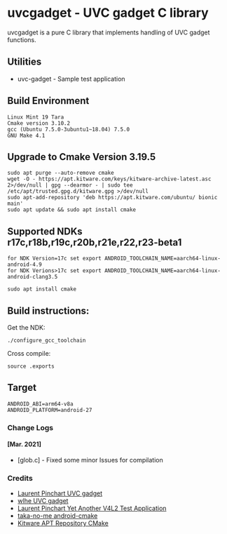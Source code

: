 # uvcgadget - UVC gadget C library

uvcgadget is a pure C library that implements handling of UVC gadget functions.


## Utilities

- uvc-gadget - Sample test application

## Build Environment
```
Linux Mint 19 Tara
Cmake version 3.10.2
gcc (Ubuntu 7.5.0-3ubuntu1~18.04) 7.5.0
GNU Make 4.1
```

## Upgrade to Cmake Version 3.19.5
```
sudo apt purge --auto-remove cmake
wget -O - https://apt.kitware.com/keys/kitware-archive-latest.asc 2>/dev/null | gpg --dearmor - | sudo tee /etc/apt/trusted.gpg.d/kitware.gpg >/dev/null
sudo apt-add-repository 'deb https://apt.kitware.com/ubuntu/ bionic main'
sudo apt update && sudo apt install cmake
```

## Supported NDKs r17c,r18b,r19c,r20b,r21e,r22,r23-beta1
```
for NDK Version=17c set export ANDROID_TOOLCHAIN_NAME=aarch64-linux-android-4.9
for NDK Verions>17c set export ANDROID_TOOLCHAIN_NAME=aarch64-linux-android-clang3.5
```
```
sudo apt install cmake
```

## Build instructions:

Get the NDK:
```
./configure_gcc_toolchain
```

Cross compile:
```
source .exports
```

## Target
```
ANDROID_ABI=arm64-v8a
ANDROID_PLATFORM=android-27
```

### Change Logs
#### [Mar. 2021]

* [glob.c] - Fixed some minor Issues for compilation

### Credits
* [Laurent Pinchart UVC gadget](https://git.ideasonboard.org/uvc-gadget.git)
* [wlhe UVC gadget](https://github.com/wlhe/uvc-gadget)
* [Laurent Pinchart Yet Another V4L2 Test Application](https://git.ideasonboard.org/yavta.git)
* [taka-no-me android-cmake](https://github.com/taka-no-me/android-cmake)
* [Kitware APT Repository CMake](https://apt.kitware.com)


